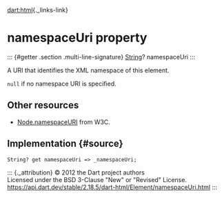 [dart:html](../../dart-html/dart-html-library){._links-link}

namespaceUri property
=====================

::: {#getter .section .multi-line-signature}
[String](../../dart-core/string-class)? namespaceUri
:::

A URI that identifies the XML namespace of this element.

`null` if no namespace URI is specified.

Other resources
---------------

-   [Node.namespaceURI](http://www.w3.org/TR/DOM-Level-3-Core/core.html#ID-NodeNSname)
    from W3C.

Implementation {#source}
--------------

``` {.language-dart data-language="dart"}
String? get namespaceUri => _namespaceUri;
```

::: {._attribution}
© 2012 the Dart project authors\
Licensed under the BSD 3-Clause \"New\" or \"Revised\" License.\
<https://api.dart.dev/stable/2.18.5/dart-html/Element/namespaceUri.html>
:::
